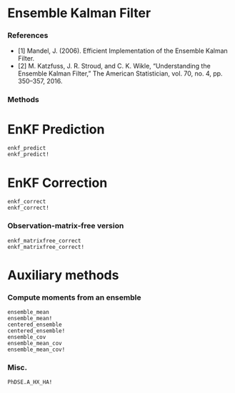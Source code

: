 # Ensemble Kalman Filter

### References

- [1] Mandel, J. (2006). Efficient Implementation of the Ensemble Kalman Filter.
- [2] M. Katzfuss, J. R. Stroud, and C. K. Wikle, “Understanding the Ensemble Kalman Filter,” The American Statistician, vol. 70, no. 4, pp. 350–357,  2016.

### Methods

# EnKF Prediction
```@docs
enkf_predict
enkf_predict!
```

# EnKF Correction
```@docs
enkf_correct
enkf_correct!
```

### Observation-matrix-free version
```@docs
enkf_matrixfree_correct
enkf_matrixfree_correct!
```

# Auxiliary methods
### Compute moments from an ensemble
```@docs
ensemble_mean
ensemble_mean!
centered_ensemble
centered_ensemble!
ensemble_cov
ensemble_mean_cov
ensemble_mean_cov!
```

### Misc.
```@docs
PhDSE.A_HX_HA!
```
